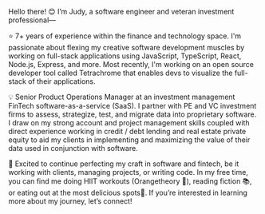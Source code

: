 Hello there! 😊 I’m Judy, a software engineer and veteran investment professional—

⭐️ 7+ years of experience within the finance and technology space. I'm passionate about flexing my creative software development muscles by working on full-stack applications using JavaScript, TypeScript, React, Node.js, Express, and more. Most recently, I'm working on an open source developer tool called Tetrachrome that enables devs to visualize the full-stack of their applications. 

💡 Senior Product Operations Manager at an investment management FinTech software-as-a-service (SaaS). I partner with PE and VC investment firms to assess, strategize, test, and migrate data into proprietary software. I draw on my strong account and project management skills coupled with direct experience working in credit / debt lending and real estate private equity to aid my clients in implementing and maximizing the value of their data used in conjunction with software.

🔑 Excited to continue perfecting my craft in software and fintech, be it working with clients, managing projects, or writing code. In my free time, you can find me doing HIIT workouts (Orangetheory 🍊), reading fiction 📚, or eating out at the most delicious spots🍴. If you’re interested in learning more about my journey, let’s connect!

<!--
**judywuxingyi/judywuxingyi** is a ✨ _special_ ✨ repository because its `README.md` (this file) appears on your GitHub profile.

Here are some ideas to get you started:

- 🔭 I’m currently working on ...
- 🌱 I’m currently learning ...
- 👯 I’m looking to collaborate on ...
- 🤔 I’m looking for help with ...
- 💬 Ask me about ...
- 📫 How to reach me: ...
- 😄 Pronouns: ...
- ⚡ Fun fact: ...
-->
